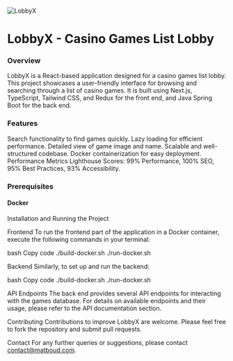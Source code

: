 
![LobbyX](https://github.com/matboud/LobbyX/assets/24990394/21305b0d-918c-48ec-b26e-8249634e5c9f)



# LobbyX - Casino Games List Lobby
### Overview
LobbyX is a React-based application designed for a casino games list lobby. This project showcases a user-friendly interface for browsing and searching through a list of casino games. It is built using Next.js, TypeScript, Tailwind CSS, and Redux for the front end, and Java Spring Boot for the back end.

### Features
Search functionality to find games quickly.
Lazy loading for efficient performance.
Detailed view of game image and name.
Scalable and well-structured codebase.
Docker containerization for easy deployment.
Performance Metrics
Lighthouse Scores: 99% Performance, 100% SEO, 95% Best Practices, 93% Accessibility.

### Prerequisites
#### Docker
Installation and Running the Project

Frontend
To run the frontend part of the application in a Docker container, execute the following commands in your terminal:

bash
Copy code
./build-docker.sh
./run-docker.sh

Backend
Similarly, to set up and run the backend:

bash
Copy code
./build-docker.sh
./run-docker.sh


API Endpoints
The back end provides several API endpoints for interacting with the games database. For details on available endpoints and their usage, please refer to the API documentation section.

Contributing
Contributions to improve LobbyX are welcome. Please feel free to fork the repository and submit pull requests.


Contact
For any further queries or suggestions, please contact <contact@matboud.com>.
